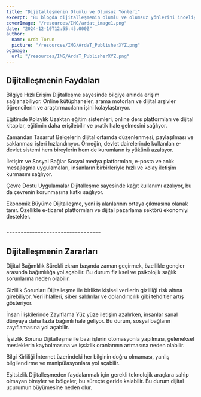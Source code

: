 ```yaml
---
title: "Dijitalleşmenin Olumlu ve Olumsuz Yönleri"
excerpt: "Bu blogda dijitalleşmenin olumlu ve olumsuz yönlerini inceliyoruz."
coverImage: "/resources/IMG/ardat_image1.png"
date: "2024-12-10T12:55:45.000Z"
author:
  name: Arda Torun
  picture: "/resources/IMG/ArdaT_PublisherXYZ.png"
ogImage:
  url: "/resources/IMG/ArdaT_PublisherXYZ.png"
---
```


## Dijitalleşmenin Faydaları
Bilgiye Hızlı Erişim
Dijitalleşme sayesinde bilgiye anında erişim sağlanabiliyor. Online kütüphaneler, arama motorları ve dijital arşivler öğrencilerin ve araştırmacıların işini kolaylaştırıyor.

Eğitimde Kolaylık
Uzaktan eğitim sistemleri, online ders platformları ve dijital kitaplar, eğitimin daha erişilebilir ve pratik hale gelmesini sağlıyor.

Zamandan Tasarruf
Belgelerin dijital ortamda düzenlenmesi, paylaşılması ve saklanması işleri hızlandırıyor. Örneğin, devlet dairelerinde kullanılan e-devlet sistemi hem bireylerin hem de kurumların iş yükünü azaltıyor.

İletişim ve Sosyal Bağlar
Sosyal medya platformları, e-posta ve anlık mesajlaşma uygulamaları, insanların birbirleriyle hızlı ve kolay iletişim kurmasını sağlıyor.

Çevre Dostu Uygulamalar
Dijitalleşme sayesinde kağıt kullanımı azalıyor, bu da çevrenin korunmasına katkı sağlıyor.

Ekonomik Büyüme
Dijitalleşme, yeni iş alanlarının ortaya çıkmasına olanak tanır. Özellikle e-ticaret platformları ve dijital pazarlama sektörü ekonomiyi destekler.

### ---------------------------------

## Dijitalleşmenin Zararları
Dijital Bağımlılık
Sürekli ekran başında zaman geçirmek, özellikle gençler arasında bağımlılığa yol açabilir. Bu durum fiziksel ve psikolojik sağlık sorunlarına neden olabilir.

Gizlilik Sorunları
Dijitalleşme ile birlikte kişisel verilerin gizliliği risk altına girebiliyor. Veri ihlalleri, siber saldırılar ve dolandırıcılık gibi tehditler artış gösteriyor.

İnsan İlişkilerinde Zayıflama
Yüz yüze iletişim azalırken, insanlar sanal dünyaya daha fazla bağımlı hale geliyor. Bu durum, sosyal bağların zayıflamasına yol açabilir.

İşsizlik Sorunu
Dijitalleşme ile bazı işlerin otomasyonla yapılması, geleneksel mesleklerin kaybolmasına ve işsizlik oranlarının artmasına neden olabilir.

Bilgi Kirliliği
İnternet üzerindeki her bilginin doğru olmaması, yanlış bilgilendirme ve manipülasyonlara yol açabilir.

Eşitsizlik
Dijitalleşmeden faydalanmak için gerekli teknolojik araçlara sahip olmayan bireyler ve bölgeler, bu süreçte geride kalabilir. Bu durum dijital uçurumun büyümesine neden olur.
